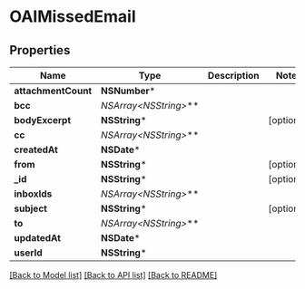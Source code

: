 # OAIMissedEmail

## Properties
Name | Type | Description | Notes
------------ | ------------- | ------------- | -------------
**attachmentCount** | **NSNumber*** |  | 
**bcc** | **NSArray&lt;NSString*&gt;*** |  | 
**bodyExcerpt** | **NSString*** |  | [optional] 
**cc** | **NSArray&lt;NSString*&gt;*** |  | 
**createdAt** | **NSDate*** |  | 
**from** | **NSString*** |  | [optional] 
**_id** | **NSString*** |  | [optional] 
**inboxIds** | **NSArray&lt;NSString*&gt;*** |  | 
**subject** | **NSString*** |  | [optional] 
**to** | **NSArray&lt;NSString*&gt;*** |  | 
**updatedAt** | **NSDate*** |  | 
**userId** | **NSString*** |  | 

[[Back to Model list]](../README#documentation-for-models) [[Back to API list]](../README#documentation-for-api-endpoints) [[Back to README]](../README)


